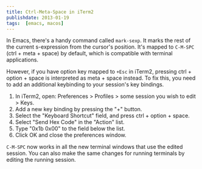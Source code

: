 ```yaml
---
title: Ctrl-Meta-Space in iTerm2
publishdate: 2013-01-19
tags:  [emacs, macos]
---
```


In Emacs, there's a handy command called `mark-sexp`. It marks the rest
of the current s-expression from the cursor's position. It's mapped to
`C-M-SPC` (ctrl + meta + space) by default, which is compatible with
terminal applications.

However, if you have option key mapped to `+Esc` in iTerm2, pressing
ctrl + option + space is interpreted as meta + space instead. To fix
this, you need to add an additional keybinding to your session's key
bindings.

<!--more-->

1.  In iTerm2, open: Preferences \> Profiles \> some session you wish to
    edit \> Keys.
2.  Add a new key binding by pressing the "+" button.
3.  Select the "Keyboard Shortcut" field, and press ctrl + option +
    space.
4.  Select "Send Hex Code" in the "Action" list.
5.  Type "0x1b 0x00" to the field below the list.
6.  Click OK and close the preferences window.

`C-M-SPC` now works in all the new terminal windows that use the edited
session. You can also make the same changes for running terminals by
editing the running session.
